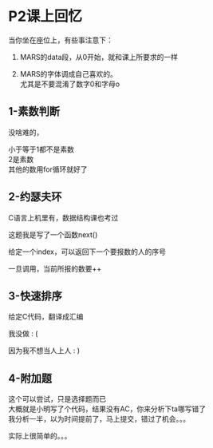 # P2课上回忆

当你坐在座位上，有些事注意下：

1. MARS的data段，从0开始，就和课上所要求的一样

2. MARS的字体调成自己喜欢的。  
尤其是不要混淆了数字0和字母o

## 1-素数判断

没啥难的，

小于等于1都不是素数  
2是素数  
其他的数用for循环就好了

## 2-约瑟夫环

C语言上机里有，数据结构课也考过

这题我是写了一个函数next()

给定一个index，可以返回下一个要报数的人的序号

一旦调用，当前所报的数要++

## 3-快速排序

给定C代码，翻译成汇编

我没做 : (

因为我不想当人上人 : )

## 4-附加题

这个可以尝试，只是选择题而已  
大概就是小明写了个代码，结果没有AC，你来分析下ta哪写错了  
我分析一半，以为时间提前了，马上提交，错过了机会。。。

实际上很简单的。。。
